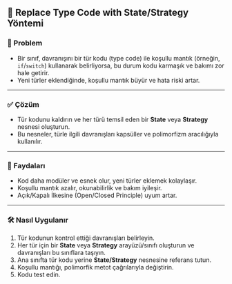 ## 🔄 Replace Type Code with State/Strategy Yöntemi

### 🐞 Problem

- Bir sınıf, davranışını bir tür kodu (type code) ile koşullu mantık (örneğin, `if`/`switch`) kullanarak belirliyorsa, bu durum kodu karmaşık ve bakımı zor hale getirir.
- Yeni türler eklendiğinde, koşullu mantık büyür ve hata riski artar.

---

### ✅ Çözüm

- Tür kodunu kaldırın ve her türü temsil eden bir **State** veya **Strategy** nesnesi oluşturun.
- Bu nesneler, türle ilgili davranışları kapsüller ve polimorfizm aracılığıyla kullanılır.

---

### 🌱 Faydaları

- Kod daha modüler ve esnek olur, yeni türler eklemek kolaylaşır.
- Koşullu mantık azalır, okunabilirlik ve bakım iyileşir.
- Açık/Kapalı İlkesine (Open/Closed Principle) uyum artar.

---

### 🛠️ Nasıl Uygulanır

1. Tür kodunun kontrol ettiği davranışları belirleyin.
2. Her tür için bir **State** veya **Strategy** arayüzü/sınıfı oluşturun ve davranışları bu sınıflara taşıyın.
3. Ana sınıfta tür kodu yerine **State/Strategy** nesnesine referans tutun.
4. Koşullu mantığı, polimorfik metot çağrılarıyla değiştirin.
5. Kodu test edin.
